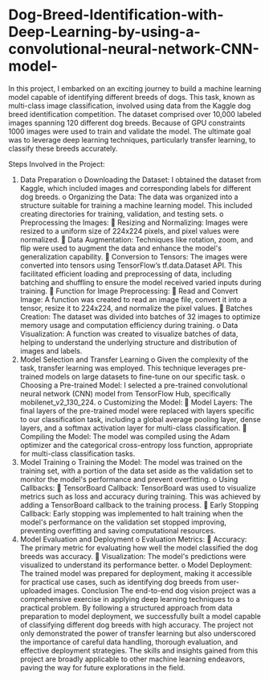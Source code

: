 # Dog-Breed-Identification-with-Deep-Learning-by-using-a-convolutional-neural-network-CNN-model-
In this project, I embarked on an exciting journey to build a machine learning model capable of identifying different breeds of dogs. 
This task, known as multi-class image classification, involved using data from the Kaggle dog breed identification competition. The dataset comprised over 10,000 labeled images spanning 120 different dog breeds. Because of GPU constraints 1000 images were used to train and validate the model. The ultimate goal was to leverage deep learning techniques, particularly transfer learning, to classify these breeds accurately.
 
Steps Involved in the Project:
1.	Data Preparation
o	Downloading the Dataset: I obtained the dataset from Kaggle, which included images and corresponding labels for different dog breeds.
o	Organizing the Data: The data was organized into a structure suitable for training a machine learning model. This included creating directories for training, validation, and testing sets.
o	Preprocessing the Images:
	Resizing and Normalizing: Images were resized to a uniform size of 224x224 pixels, and pixel values were normalized.
	Data Augmentation: Techniques like rotation, zoom, and flip were used to augment the data and enhance the model's generalization capability.
	Conversion to Tensors: The images were converted into tensors using TensorFlow’s tf.data.Dataset API. This facilitated efficient loading and preprocessing of data, including batching and shuffling to ensure the model received varied inputs during training.
	Function for Image Preprocessing:
	Read and Convert Image: A function was created to read an image file, convert it into a tensor, resize it to 224x224, and normalize the pixel values.
	Batches Creation: The dataset was divided into batches of 32 images to optimize memory usage and computation efficiency during training.
o	Data Visualization: A function was created to visualize batches of data, helping to understand the underlying structure and distribution of images and labels.
2.	Model Selection and Transfer Learning
o	Given the complexity of the task, transfer learning was employed. This technique leverages pre-trained models on large datasets to fine-tune on our specific task.
o	Choosing a Pre-trained Model: I selected a pre-trained convolutional neural network (CNN) model from TensorFlow Hub, specifically mobilenet_v2_130_224.
o	Customizing the Model:
	Model Layers: The final layers of the pre-trained model were replaced with layers specific to our classification task, including a global average pooling layer, dense layers, and a softmax activation layer for multi-class classification.
	Compiling the Model: The model was compiled using the Adam optimizer and the categorical cross-entropy loss function, appropriate for multi-class classification tasks.
3.	Model Training
o	Training the Model: The model was trained on the training set, with a portion of the data set aside as the validation set to monitor the model's performance and prevent overfitting.
o	Using Callbacks:
	TensorBoard Callback: TensorBoard was used to visualize metrics such as loss and accuracy during training. This was achieved by adding a TensorBoard callback to the training process.
	Early Stopping Callback: Early stopping was implemented to halt training when the model's performance on the validation set stopped improving, preventing overfitting and saving computational resources.
4.	Model Evaluation and Deployment
o	Evaluation Metrics:
	Accuracy: The primary metric for evaluating how well the model classified the dog breeds was accuracy.
	Visualization: The model's predictions were visualized to understand its performance better.
o	Model Deployment: The trained model was prepared for deployment, making it accessible for practical use cases, such as identifying dog breeds from user-uploaded images.
Conclusion
The end-to-end dog vision project was a comprehensive exercise in applying deep learning techniques to a practical problem. By following a structured approach from data preparation to model deployment, we successfully built a model capable of classifying different dog breeds with high accuracy. The project not only demonstrated the power of transfer learning but also underscored the importance of careful data handling, thorough evaluation, and effective deployment strategies. The skills and insights gained from this project are broadly applicable to other machine learning endeavors, paving the way for future explorations in the field.

